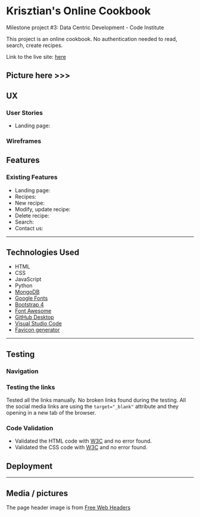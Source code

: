 # Krisztian's Online Cookbook
Milestone project #3: Data Centric Development - Code Institute

This project is an online cookbook. No authentication needed to read, search, create recipes. 

Link to the live site: [here](https://ci-ms3-krisztians-cook-book.herokuapp.com/)

Picture here >>> 
---

## UX
### User Stories
* Landing page: 

### Wireframes


## Features
### Existing Features
* Landing page: 
* Recipes: 
* New recipe:
* Modify, update recipe: 
* Delete recipe:
* Search:  
* Contact us: 

---
## Technologies Used
* HTML
* CSS
* JavaScript
* Python
* [MongoDB](https://www.mongodb.com/)
* [Google Fonts](https://fonts.google.com/)
* [Bootstrap 4](https://getbootstrap.com/)
* [Font Awesome](https://fontawesome.com/)
* [GitHub Desktop](https://desktop.github.com/)
* [Visual Studio Code](https://code.visualstudio.com/)
* [Favicon generator](https://favicon.io)

---

## Testing
### Navigation


### Testing the links
Tested all the links manually. No broken links found during the testing. All the social media links are using the `target="_blank"` attribute and they opening in a new tab of the browser.

### Code Validation
* Validated the HTML code with [W3C](https://validator.w3.org/#validate_by_input) and no error found.
* Validated the CSS code with [W3C](https://jigsaw.w3.org/css-validator/#validate_by_input) and no error found.

## Deployment


---
## Media / pictures
The page header image is from [Free Web Headers](https://www.freewebheaders.com/)